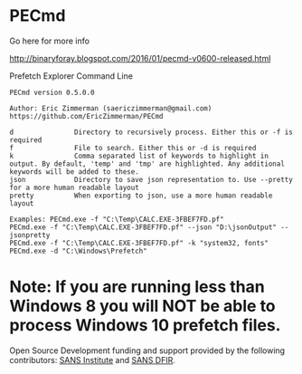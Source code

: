 # PECmd

Go here for more info

http://binaryforay.blogspot.com/2016/01/pecmd-v0600-released.html

Prefetch Explorer Command Line

    PECmd version 0.5.0.0
    
    Author: Eric Zimmerman (saericzimmerman@gmail.com)
    https://github.com/EricZimmerman/PECmd
    
    d               Directory to recursively process. Either this or -f is required
    f               File to search. Either this or -d is required
    k               Comma separated list of keywords to highlight in output. By default, 'temp' and 'tmp' are highlighted. Any additional keywords will be added to these.
    json            Directory to save json representation to. Use --pretty for a more human readable layout
    pretty          When exporting to json, use a more human readable layout
    
    Examples: PECmd.exe -f "C:\Temp\CALC.EXE-3FBEF7FD.pf"
    PECmd.exe -f "C:\Temp\CALC.EXE-3FBEF7FD.pf" --json "D:\jsonOutput" --jsonpretty
    PECmd.exe -f "C:\Temp\CALC.EXE-3FBEF7FD.pf" -k "system32, fonts"
    PECmd.exe -d "C:\Windows\Prefetch"


# Note: If you are running less than Windows 8 you will NOT be able to process Windows 10 prefetch files.

Open Source Development funding and support provided by the following contributors: [SANS Institute](http://sans.org/) and [SANS DFIR](http://dfir.sans.org/).
